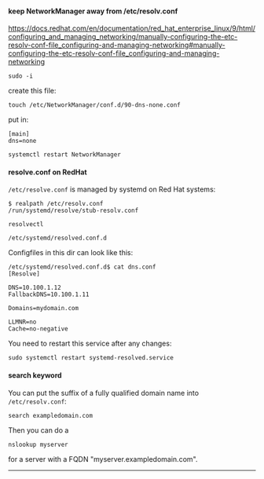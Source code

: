 #### keep NetworkManager away from /etc/resolv.conf

https://docs.redhat.com/en/documentation/red_hat_enterprise_linux/9/html/configuring_and_managing_networking/manually-configuring-the-etc-resolv-conf-file_configuring-and-managing-networking#manually-configuring-the-etc-resolv-conf-file_configuring-and-managing-networking

```
sudo -i
```

create this file:
```
touch /etc/NetworkManager/conf.d/90-dns-none.conf
```

put in:
```
[main]
dns=none
```

```
systemctl restart NetworkManager
```

#### resolve.conf on RedHat

`/etc/resolve.conf` is managed by systemd on Red Hat systems:
```
$ realpath /etc/resolv.conf
/run/systemd/resolve/stub-resolv.conf
```

```
resolvectl
```

```
/etc/systemd/resolved.conf.d
```

Configfiles in this dir can look like this:
```
/etc/systemd/resolved.conf.d$ cat dns.conf
[Resolve]

DNS=10.100.1.12
FallbackDNS=10.100.1.11

Domains=mydomain.com

LLMNR=no
Cache=no-negative
```

You need to restart this service after any changes:
```
sudo systemctl restart systemd-resolved.service
```

#### search keyword

You can put the suffix of a fully qualified domain name into `/etc/resolv.conf`:

```
search exampledomain.com
```

Then you can do a
```
nslookup myserver
```
for a server with a FQDN "myserver.exampledomain.com".

***
